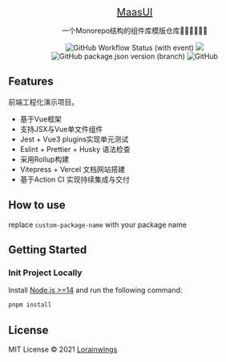 <br>
<p align="center">
<a href="https://maasui-v2-g18n.vercel.app" target="_blank" style="font-size:20px">
<!-- <img src="https://sli.dev/logo-title.png" alt="Slidev" height="250" width="250"/> -->
MaasUI
</a>
</p>

<p align="center">
一个Monorepo结构的组件库模版仓库🧑‍💻👩‍💻👨‍💻
</p>

<p align="center">
<a target="__blank"><img alt="GitHub Workflow Status (with event)" src="https://img.shields.io/github/actions/workflow/status/lorainwings/maasui-v2/main.yaml?branch=master&event=push"></a>
<a href="https://codecov.io/gh/lorainwings/maasui-v2" >
 <img src="https://codecov.io/gh/lorainwings/maasui-v2/branch/master/graph/badge.svg?token=QA0PJCG89X"/>
 </a>
<a target="__blank"><img alt="GitHub package.json version (branch)" src="https://img.shields.io/github/package-json/v/lorainwings/maasui-v2/master"></a>
<a target="__blank"><img alt="GitHub" src="https://img.shields.io/github/license/lorainwings/maasui-v2"></a>
<!-- <a target="__blank"><img src="https://img.shields.io/static/v1?label=&message=docs%20%26%20demos&color=45b8cd" alt="Docs & Demos"></a> -->
<br>
</p>

## Features

前端工程化演示项目。

- 基于Vue框架
- 支持JSX与Vue单文件组件
- Jest + Vue3 plugins实现单元测试
- Eslint + Prettier + Husky 语法检查
- 采用Rollup构建
- Vitepress + Vercel 文档网站搭建
- 基于Action CI 实现持续集成与交付

## How to use

replace ```custom-package-name``` with your package name

## Getting Started

### Init Project Locally

Install [Node.js >=14](https://nodejs.org/) and run the following command:

```bash
pnpm install
```

## License

MIT License © 2021 [Lorainwings](https://github.com/lorainwings)
